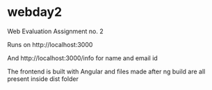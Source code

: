 # webday2
Web Evaluation Assignment no. 2

Runs on http://localhost:3000

And http://localhost:3000/info for name and email id


The frontend is built with Angular and files made after ng build are all present inside dist folder
